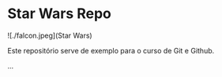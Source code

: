 # Star Wars Repo

![./falcon.jpeg](Star Wars)

Este repositório serve de exemplo para o curso de Git e Github.

...
